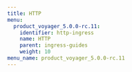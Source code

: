 ```yaml
---
title: HTTP
menu:
  product_voyager_5.0.0-rc.11:
    identifier: http-ingress
    name: HTTP
    parent: ingress-guides
    weight: 10
menu_name: product_voyager_5.0.0-rc.11
---
```


